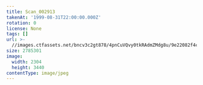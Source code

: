 ```yaml
---
title: Scan_002913
takenAt: '1999-08-31T22:00:00.000Z'
rotation: 0
license: None
tags: []
url: >-
  //images.ctfassets.net/bncv3c2gt878/4pnCuVQvy0tkRAdmZMdg8u/9e22082f4c06f1fc11f9f42444f56de4/scan_002913_14688315801_o
size: 2785301
image:
  width: 2304
  height: 3440
contentType: image/jpeg
---
```


